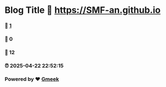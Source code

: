 # Blog Title :link: https://SMF-an.github.io 
### :page_facing_up: [1](https://SMF-an.github.io/tag.html) 
### :speech_balloon: 0 
### :hibiscus: 12 
### :alarm_clock: 2025-04-22 22:52:15 
### Powered by :heart: [Gmeek](https://github.com/Meekdai/Gmeek)
